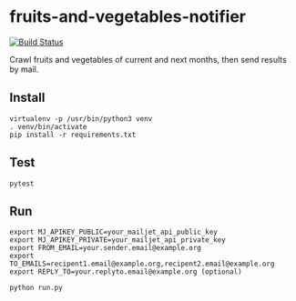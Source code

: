 # fruits-and-vegetables-notifier

[![Build Status](https://travis-ci.org/damienbeaufils/fruits-and-vegetables-notifier.svg?branch=master)](https://travis-ci.org/damienbeaufils/fruits-and-vegetables-notifier)

Crawl fruits and vegetables of current and next months, then send results by mail.

## Install

```
virtualenv -p /usr/bin/python3 venv
. venv/bin/activate
pip install -r requirements.txt
```

## Test

```
pytest
```

## Run

```
export MJ_APIKEY_PUBLIC=your_mailjet_api_public_key
export MJ_APIKEY_PRIVATE=your_mailjet_api_private_key
export FROM_EMAIL=your.sender.email@example.org
export TO_EMAILS=recipent1.email@example.org,recipent2.email@example.org
export REPLY_TO=your.replyto.email@example.org (optional)

python run.py
```
